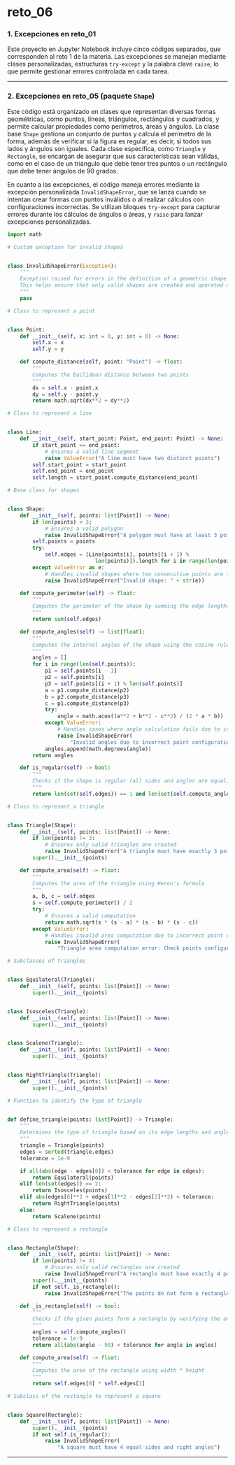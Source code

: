 # reto_06


### 1. Excepciones en reto_01

Este proyecto en Jupyter Notebook incluye cinco códigos separados, que corresponden al reto 1 de la materia. Las excepciones se manejan mediante clases personalizadas, estructuras `try-except` y la palabra clave `raise`, lo que permite gestionar errores controlada en cada tarea.
***



### 2. Excepciones en reto_05 (paquete `Shape`)

Este código está organizado en clases que representan diversas formas geométricas, como puntos, líneas, triángulos, rectángulos y cuadrados, y permite calcular propiedades como perímetros, áreas y ángulos. La clase base `Shape` gestiona un conjunto de puntos y calcula el perímetro de la forma, además de verificar si la figura es regular, es decir, si todos sus lados y ángulos son iguales. Cada clase específica, como `Triangle` y `Rectangle`, se encargan de asegurar que sus características sean válidas, como en el caso de un triángulo que debe tener tres puntos o un rectángulo que debe tener ángulos de 90 grados.

En cuanto a las excepciones, el código maneja errores mediante la excepción personalizada `InvalidShapeError`, que se lanza cuando se intentan crear formas con puntos inválidos o al realizar cálculos con configuraciones incorrectas. Se utilizan bloques `try-except` para capturar errores durante los cálculos de ángulos o áreas, y `raise` para lanzar excepciones personalizadas.


``` python
import math

# Custom exception for invalid shapes


class InvalidShapeError(Exception):
    """
    Exception raised for errors in the definition of a geometric shape.
    This helps ensure that only valid shapes are created and operated upon.
    """
    pass

# Class to represent a point


class Point:
    def __init__(self, x: int = 0, y: int = 0) -> None:
        self.x = x
        self.y = y

    def compute_distance(self, point: "Point") -> float:
        """
        Computes the Euclidean distance between two points
        """
        dx = self.x - point.x
        dy = self.y - point.y
        return math.sqrt(dx**2 + dy**2)

# Class to represent a line


class Line:
    def __init__(self, start_point: Point, end_point: Point) -> None:
        if start_point == end_point:
            # Ensures a valid line segment
            raise ValueError("A line must have two distinct points")
        self.start_point = start_point
        self.end_point = end_point
        self.length = start_point.compute_distance(end_point)

# Base class for shapes


class Shape:
    def __init__(self, points: list[Point]) -> None:
        if len(points) < 3:
            # Ensures a valid polygon
            raise InvalidShapeError("A polygon must have at least 3 points")
        self.points = points
        try:
            self.edges = [Line(points[i], points[(i + 1) %
                            len(points)]).length for i in range(len(points))]
        except ValueError as e:
            # Handles invalid shapes where two consecutive points are identical
            raise InvalidShapeError("Invalid shape: " + str(e))

    def compute_perimeter(self) -> float:
        """
        Computes the perimeter of the shape by summing the edge lengths
        """
        return sum(self.edges)

    def compute_angles(self) -> list[float]:
        """
        Computes the internal angles of the shape using the cosine rule
        """
        angles = []
        for i in range(len(self.points)):
            p1 = self.points[i - 1]
            p2 = self.points[i]
            p3 = self.points[(i + 1) % len(self.points)]
            a = p1.compute_distance(p2)
            b = p2.compute_distance(p3)
            c = p1.compute_distance(p3)
            try:
                angle = math.acos((a**2 + b**2 - c**2) / (2 * a * b))
            except ValueError:
                # Handles cases where angle calculation fails due to invalid point placement
                raise InvalidShapeError(
                    "Invalid angles due to incorrect point configuration")
            angles.append(math.degrees(angle))
        return angles

    def is_regular(self) -> bool:
        """
        Checks if the shape is regular (all sides and angles are equal)
        """
        return len(set(self.edges)) == 1 and len(set(self.compute_angles())) == 1

# Class to represent a triangle


class Triangle(Shape):
    def __init__(self, points: list[Point]) -> None:
        if len(points) != 3:
            # Ensures only valid triangles are created
            raise InvalidShapeError("A triangle must have exactly 3 points")
        super().__init__(points)

    def compute_area(self) -> float:
        """
        Computes the area of the triangle using Heron's formula
        """
        a, b, c = self.edges
        s = self.compute_perimeter() / 2
        try:
            # Ensures a valid computation
            return math.sqrt(s * (s - a) * (s - b) * (s - c))
        except ValueError:
            # Handles invalid area computation due to incorrect point configurations
            raise InvalidShapeError(
                "Triangle area computation error: Check points configuration")

# Subclasses of triangles


class Equilateral(Triangle):
    def __init__(self, points: list[Point]) -> None:
        super().__init__(points)


class Isosceles(Triangle):
    def __init__(self, points: list[Point]) -> None:
        super().__init__(points)


class Scalene(Triangle):
    def __init__(self, points: list[Point]) -> None:
        super().__init__(points)


class RightTriangle(Triangle):
    def __init__(self, points: list[Point]) -> None:
        super().__init__(points)

# Function to identify the type of triangle


def define_triangle(points: list[Point]) -> Triangle:
    """
    Determines the type of triangle based on its edge lengths and angles
    """
    triangle = Triangle(points)
    edges = sorted(triangle.edges)
    tolerance = 1e-9

    if all(abs(edge - edges[0]) < tolerance for edge in edges):
        return Equilateral(points)
    elif len(set(edges)) == 2:
        return Isosceles(points)
    elif abs(edges[0]**2 + edges[1]**2 - edges[2]**2) < tolerance:
        return RightTriangle(points)
    else:
        return Scalene(points)

# Class to represent a rectangle


class Rectangle(Shape):
    def __init__(self, points: list[Point]) -> None:
        if len(points) != 4:
            # Ensures only valid rectangles are created
            raise InvalidShapeError("A rectangle must have exactly 4 points")
        super().__init__(points)
        if not self._is_rectangle():
            raise InvalidShapeError("The points do not form a rectangle")

    def _is_rectangle(self) -> bool:
        """
        Checks if the given points form a rectangle by verifying the angles
        """
        angles = self.compute_angles()
        tolerance = 1e-9
        return all(abs(angle - 90) < tolerance for angle in angles)

    def compute_area(self) -> float:
        """
        Computes the area of the rectangle using width * height
        """
        return self.edges[0] * self.edges[1]

# Subclass of the rectangle to represent a square


class Square(Rectangle):
    def __init__(self, points: list[Point]) -> None:
        super().__init__(points)
        if not self.is_regular():
            raise InvalidShapeError(
                "A square must have 4 equal sides and right angles")

```
***
